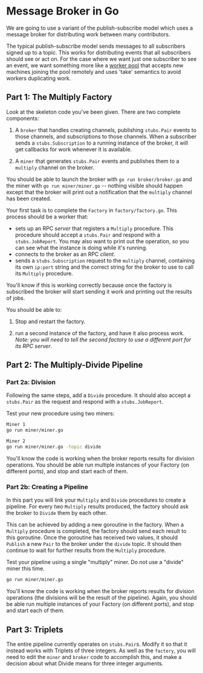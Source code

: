 # Message Broker in Go

We are going to use a variant of the publish-subscribe model which uses a
message broker for distributing work between many contributors.

The typical publish-subscribe model sends messages to all subscribers signed up
to a topic. This works for distributing events that all subscribers should see
or act on. For the case where we want just one subscriber to see an event, we
want something more like a [worker pool](https://gobyexample.com/worker-pools)
that accepts new machines joining the pool remotely and uses 'take' semantics to
avoid workers duplicating work.

## Part 1: The Multiply Factory

Look at the skeleton code you've been given. There are two complete components:

1. A `broker` that handles creating channels, publishing `stubs.Pair` events to
those channels, and subscriptions to those channels. When a subscriber sends a
`stubs.Subscription` to a running instance of the broker, it will get callbacks
for work whenever it is available.

2. A `miner` that generates `stubs.Pair` events and publishes them to a
`multiply` channel on the broker.

You should be able to launch the broker with `go run broker/broker.go` and the
miner with `go run miner/miner.go` -- nothing visible should happen except that
the broker will print out a notification that the `multiply` channel has been
created.

Your first task is to complete the `Factory` in `factory/factory.go`. This
process should be a worker that:

- sets up an RPC *server* that registers a `Multiply` procedure. This procedure
  should accept a `stubs.Pair` and respond with a `stubs.JobReport`. You may
also want to print out the operation, so you can see what the instance is doing
while it's running. 
- connects to the broker as an RPC *client*.
- sends a `stubs.Subscription` request to the `multiply` channel, containing its
  own `ip:port` string and the correct string for the broker to use to call its
`Multiply` procedure.

You'll know if this is working correctly because once the factory is subscribed
the broker will start sending it work and printing out the results of jobs.

You should be able to: 

1.  Stop and restart the factory.

2. run a second instance of the factory, and have it also process work.  *Note:
you will need to tell the second factory to use a different port for its RPC
server*.


## Part 2: The Multiply-Divide Pipeline

### Part 2a: Division

Following the same steps, add a `Divide` procedure. It should also accept a `stubs.Pair` as the request and respond with a `stubs.JobReport`.

Test your new procedure using two miners:

```bash
Miner 1
go run miner/miner.go

Miner 2
go run miner/miner.go -topic divide
```

You'll know the code is working when the broker reports results for division operations. You should be able run multiple instances of your Factory (on different ports), and stop and start each of them.

### Part 2b: Creating a Pipeline

In this part you will link your `Multiply` and `Divide` procedures to create a pipeline. For every *two* `Multiply` results produced, the factory should ask the broker to `Divide` them by each other.

This can be achieved by adding a new goroutine in the factory. When a `Multiply` procedure is completed, the factory should send each result to this goroutine. Once the goroutine has received two values, it should `Publish` a new `Pair` to the broker under the `divide` topic. It should then continue to wait for further results from the `Multiply` procedure.

Test your pipeline using a single "multiply" miner. Do not use a "divide" miner this time.

```bash
go run miner/miner.go
```

You'll know the code is working when the broker reports results for division operations (the divisions will be the result of the pipeline). Again, you should be able run multiple instances of your Factory (on different ports), and stop and start each of them.

## Part 3: Triplets

The entire pipeline currently operates on `stubs.Pair`s. Modify it so that it
instead works with Triplets of three integers. As well as the `factory`, you
will need to edit the `miner` and `broker` code to accomplish this, and make a
decision about what Divide means for three integer arguments.